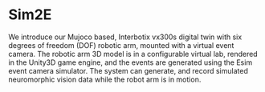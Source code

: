 # Sim2E
We introduce our Mujoco based, Interbotix vx300s digital twin with six degrees of freedom (DOF) robotic arm, mounted with a virtual event camera. The robotic arm 3D model is in a configurable virtual lab, rendered in the Unity3D game engine, and the events are generated using the Esim event camera simulator. The system can generate, and record simulated neuromorphic vision data while the robot arm is in motion. 
